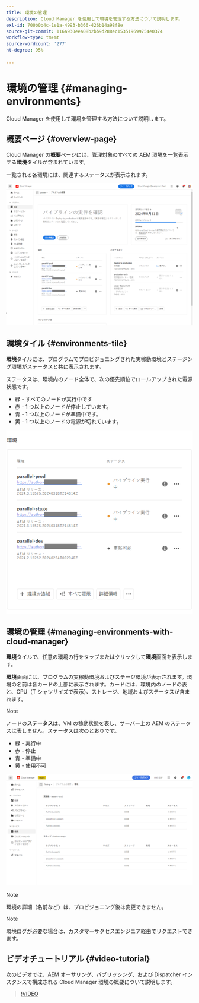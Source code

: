 ```yaml
---
title: 環境の管理
description: Cloud Manager を使用して環境を管理する方法について説明します。
exl-id: 700b0b4c-1e1a-4993-b366-426b14a98f8e
source-git-commit: 116a930eea08b2bb9d288ec153519699754e0374
workflow-type: tm+mt
source-wordcount: '277'
ht-degree: 95%

---
```



# 環境の管理 {#managing-environments}

Cloud Manager を使用して環境を管理する方法について説明します。

## 概要ページ {#overview-page}

Cloud Manager の&#x200B;**概要**&#x200B;ページには、管理対象のすべての AEM 環境を一覧表示する&#x200B;**環境**&#x200B;タイルが含まれています。

一覧される各環境には、関連するステータスが表示されます。

![概要ページ](/help/assets/Manage-Environ-Overview.png)

## 環境タイル {#environments-tile}

**環境**&#x200B;タイルには、プログラムでプロビジョニングされた実稼動環境とステージング環境がステータスと共に表示されます。

ステータスは、環境内のノード全体で、次の優先順位でロールアップされた電源状態です。

* 緑 - すべてのノードが実行中です
* 赤 - 1 つ以上のノードが停止しています。
* 青 - 1 つ以上のノードが準備中です。
* 黄 - 1 つ以上のノードの電源が切れています。

![環境タイル](/help/assets/Environments-card-new.png)

## 環境の管理 {#managing-environments-with-cloud-manager}

**環境**&#x200B;タイルで、任意の環境の行をタップまたはクリックして&#x200B;**環境**&#x200B;画面を表示します。

**環境**&#x200B;画面には、プログラムの実稼動環境およびステージ環境が表示されます。環境の名前は各カードの上部に表示されます。カードには、環境内のノードの表と、CPU（T シャツサイズで表示）、ストレージ、地域およびステータスが含まれます。

>[!NOTE]
>
>ノードの&#x200B;**ステータス**&#x200B;は、VM の稼動状態を表し、サーバー上の AEM のステータスは表しません。ステータスは次のとおりです。

* 緑 - 実行中
* 赤 - 停止
* 青 - 準備中
* 黄 - 使用不可

![「環境」タブ](/help/assets/Environments-tab.png)

>[!NOTE]
>
>環境の詳細（名前など）は、プロビジョニング後は変更できません。

>[!NOTE]
>
>環境ログが必要な場合は、カスタマーサクセスエンジニア経由でリクエストできます。

## ビデオチュートリアル {#video-tutorial}

次のビデオでは、AEM オーサリング、パブリッシング、および Dispatcher インスタンスで構成される Cloud Manager 環境の概要について説明します。

>[!VIDEO](https://video.tv.adobe.com/v/26318/)
